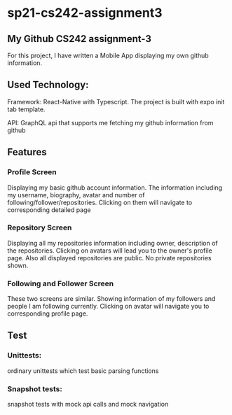 # sp21-cs242-assignment3

## My Github CS242 assignment-3

For this project, I have written a Mobile App displaying my own github information.

## Used Technology:

Framework: React-Native with Typescript. The project is built with expo init tab template.

API: GraphQL api that supports me fetching my github information from github

## Features

### Profile Screen

Displaying my basic github account information. The information including my username, biography, avatar and number of following/follower/repositories. Clicking on them will navigate to corresponding detailed page

### Repository Screen

Displaying all my repositories information including owner, description of the repositories. Clicking on avatars will lead you to the owner's profile page. Also all displayed repositories are public. No private repositories shown.

### Following and Follower Screen

These two screens are similar. Showing information of my followers and people I am following currently. Clicking on avatar will navigate you to corresponding profile page.

## Test
### Unittests:

 ordinary unittests which test basic parsing functions

### Snapshot tests: 

snapshot tests with mock api calls and mock navigation